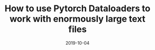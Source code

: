 ---
layout: externalpost
date: 2019-10-04
redirect_url: https://medium.com/swlh/how-to-use-pytorch-dataloaders-to-work-with-enormously-large-text-files-bbd672e955a0
title: How to use Pytorch Dataloaders to work with enormously large text files
tags: [pytorch, dataset, iterabledataset, dataloader, textfiles]
---